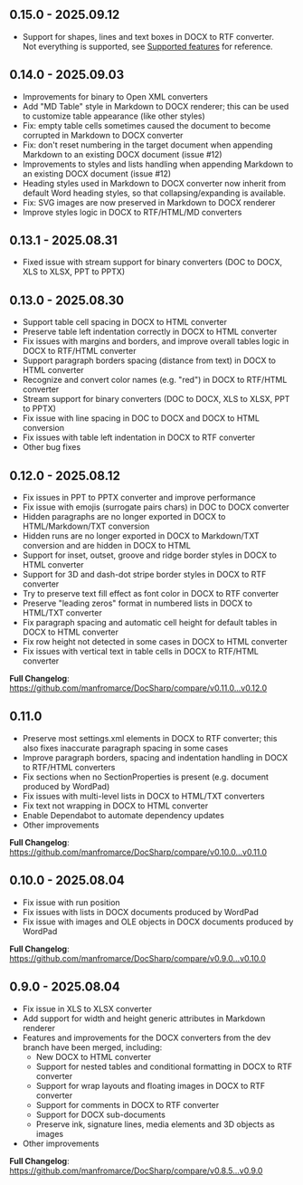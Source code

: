 ## 0.15.0 - 2025.09.12

- Support for shapes, lines and text boxes in DOCX to RTF converter.  
  Not everything is supported, see [Supported features](https://github.com/manfromarce/DocSharp/blob/main/documentation/Supported_features.MD) for reference.

## 0.14.0 - 2025.09.03

- Improvements for binary to Open XML converters
- Add "MD Table" style in Markdown to DOCX renderer; this can be used to customize table appearance (like other styles)
- Fix: empty table cells sometimes caused the document to become corrupted in Markdown to DOCX converter
- Fix: don't reset numbering in the target document when appending Markdown to an existing DOCX document (issue #12)
- Improvements to styles and lists handling when appending Markdown to an existing DOCX document (issue #12)
- Heading styles used in Markdown to DOCX converter now inherit from default Word heading styles, so that collapsing/expanding is available.
- Fix: SVG images are now preserved in Markdown to DOCX renderer
- Improve styles logic in DOCX to RTF/HTML/MD converters

## 0.13.1 - 2025.08.31

- Fixed issue with stream support for binary converters (DOC to DOCX, XLS to XLSX, PPT to PPTX)

## 0.13.0 - 2025.08.30

- Support table cell spacing in DOCX to HTML converter
- Preserve table left indentation correctly in DOCX to HTML converter
- Fix issues with margins and borders, and improve overall tables logic in DOCX to RTF/HTML converter
- Support paragraph borders spacing (distance from text) in DOCX to HTML converter
- Recognize and convert color names (e.g. "red") in DOCX to RTF/HTML converter
- Stream support for binary converters (DOC to DOCX, XLS to XLSX, PPT to PPTX)
- Fix issue with line spacing in DOC to DOCX and DOCX to HTML conversion
- Fix issues with table left indentation in DOCX to RTF converter
- Other bug fixes

## 0.12.0 - 2025.08.12

- Fix issues in PPT to PPTX converter and improve performance
- Fix issue with emojis (surrogate pairs chars) in DOC to DOCX converter
- Hidden paragraphs are no longer exported in DOCX to HTML/Markdown/TXT conversion
- Hidden runs are no longer exported in DOCX to Markdown/TXT conversion and are hidden in DOCX to HTML
- Support for inset, outset, groove and ridge border styles in DOCX to HTML converter
- Support for 3D and dash-dot stripe border styles in DOCX to RTF converter
- Try to preserve text fill effect as font color in DOCX to RTF converter
- Preserve "leading zeros" format in numbered lists in DOCX to HTML/TXT converter
- Fix paragraph spacing and automatic cell height for default tables in DOCX to HTML converter
- Fix row height not detected in some cases in DOCX to HTML converter
- Fix issues with vertical text in table cells in DOCX to RTF/HTML converter

**Full Changelog**: https://github.com/manfromarce/DocSharp/compare/v0.11.0...v0.12.0

## 0.11.0

- Preserve most settings.xml elements in DOCX to RTF converter; this also fixes inaccurate paragraph spacing in some cases
- Improve paragraph borders, spacing and indentation handling in DOCX to RTF/HTML converters
- Fix sections when no SectionProperties is present (e.g. document produced by WordPad)
- Fix issues with multi-level lists in DOCX to HTML/TXT converters
- Fix text not wrapping in DOCX to HTML converter
- Enable Dependabot to automate dependency updates
- Other improvements

**Full Changelog**: https://github.com/manfromarce/DocSharp/compare/v0.10.0...v0.11.0

## 0.10.0 - 2025.08.04

- Fix issue with run position
- Fix issues with lists in DOCX documents produced by WordPad
- Fix issue with images and OLE objects in DOCX documents produced by WordPad

**Full Changelog**: https://github.com/manfromarce/DocSharp/compare/v0.9.0...v0.10.0

## 0.9.0 - 2025.08.04

- Fix issue in XLS to XLSX converter
- Add support for width and height generic attributes in Markdown renderer
- Features and improvements for the DOCX converters from the dev branch have been merged, including:
    * New DOCX to HTML converter
    * Support for nested tables and conditional formatting in DOCX to RTF converter
    * Support for wrap layouts and floating images in DOCX to RTF converter
    * Support for comments in DOCX to RTF converter
    * Support for DOCX sub-documents
    * Preserve ink, signature lines, media elements and 3D objects as images
- Other improvements

**Full Changelog**: https://github.com/manfromarce/DocSharp/compare/v0.8.5...v0.9.0

